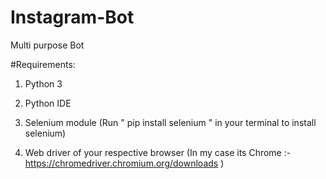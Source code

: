 # Instagram-Bot
Multi purpose Bot

#Requirements:

1. Python 3

2. Python IDE

3. Selenium module
	(Run " pip install selenium " in your terminal to install selenium)

4. Web driver of your respective browser
	(In my case its Chrome :- https://chromedriver.chromium.org/downloads )
